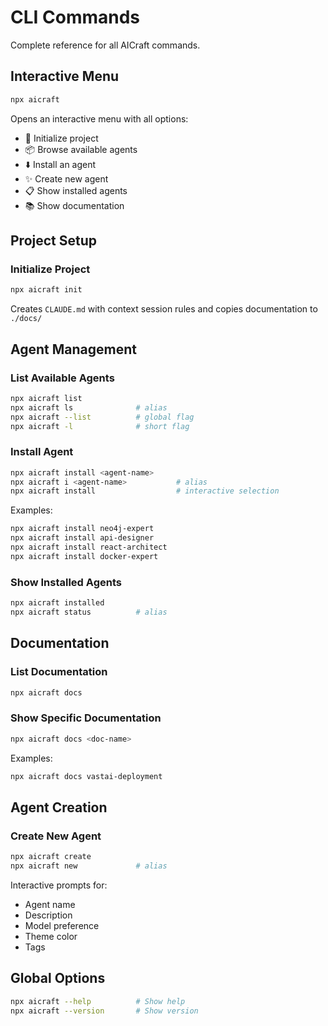 # CLI Commands

Complete reference for all AICraft commands.

## Interactive Menu

```bash
npx aicraft
```

Opens an interactive menu with all options:
- 🚀 Initialize project
- 📦 Browse available agents  
- ⬇️ Install an agent
- ✨ Create new agent
- 📋 Show installed agents
- 📚 Show documentation

## Project Setup

### Initialize Project
```bash
npx aicraft init
```
Creates `CLAUDE.md` with context session rules and copies documentation to `./docs/`

## Agent Management

### List Available Agents
```bash
npx aicraft list
npx aicraft ls              # alias
npx aicraft --list          # global flag
npx aicraft -l              # short flag
```

### Install Agent
```bash
npx aicraft install <agent-name>
npx aicraft i <agent-name>           # alias
npx aicraft install                  # interactive selection
```

Examples:
```bash
npx aicraft install neo4j-expert
npx aicraft install api-designer
npx aicraft install react-architect
npx aicraft install docker-expert
```

### Show Installed Agents
```bash
npx aicraft installed
npx aicraft status          # alias
```

## Documentation

### List Documentation
```bash
npx aicraft docs
```

### Show Specific Documentation
```bash
npx aicraft docs <doc-name>
```

Examples:
```bash
npx aicraft docs vastai-deployment
```

## Agent Creation

### Create New Agent
```bash
npx aicraft create
npx aicraft new             # alias
```

Interactive prompts for:
- Agent name
- Description
- Model preference
- Theme color
- Tags

## Global Options

```bash
npx aicraft --help          # Show help
npx aicraft --version       # Show version
```
